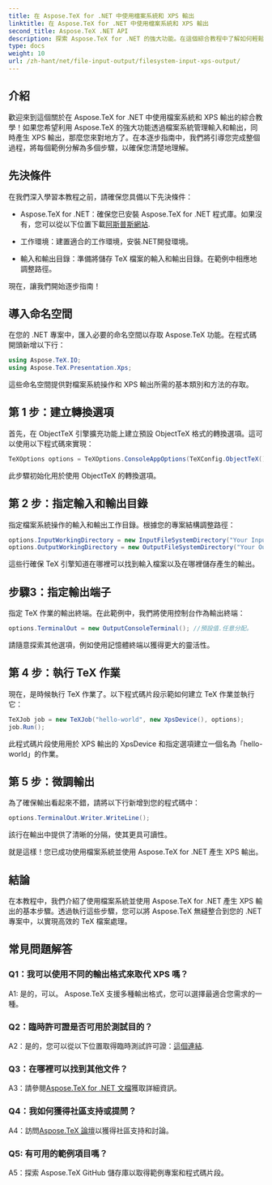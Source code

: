 ```yaml
---
title: 在 Aspose.TeX for .NET 中使用檔案系統和 XPS 輸出
linktitle: 在 Aspose.TeX for .NET 中使用檔案系統和 XPS 輸出
second_title: Aspose.TeX .NET API
description: 探索 Aspose.TeX for .NET 的強大功能。在這個綜合教程中了解如何輕鬆處理檔案系統並產生 XPS 輸出。
type: docs
weight: 10
url: /zh-hant/net/file-input-output/filesystem-input-xps-output/
---
```

## 介紹

歡迎來到這個關於在 Aspose.TeX for .NET 中使用檔案系統和 XPS 輸出的綜合教學！如果您希望利用 Aspose.TeX 的強大功能透過檔案系統管理輸入和輸出，同時產生 XPS 輸出，那麼您來對地方了。在本逐步指南中，我們將引導您完成整個過程，將每個範例分解為多個步驟，以確保您清楚地理解。

## 先決條件

在我們深入學習本教程之前，請確保您具備以下先決條件：

-  Aspose.TeX for .NET：確保您已安裝 Aspose.TeX for .NET 程式庫。如果沒有，您可以從以下位置下載[阿斯普斯網站](https://releases.aspose.com/tex/net/).

- 工作環境：建置適合的工作環境，安裝.NET開發環境。

- 輸入和輸出目錄：準備將儲存 TeX 檔案的輸入和輸出目錄。在範例中相應地調整路徑。

現在，讓我們開始逐步指南！

## 導入命名空間

在您的 .NET 專案中，匯入必要的命名空間以存取 Aspose.TeX 功能。在程式碼開頭新增以下行：

```csharp
using Aspose.TeX.IO;
using Aspose.TeX.Presentation.Xps;
```

這些命名空間提供對檔案系統操作和 XPS 輸出所需的基本類別和方法的存取。

## 第 1 步：建立轉換選項

首先，在 ObjectTeX 引擎擴充功能上建立預設 ObjectTeX 格式的轉換選項。這可以使用以下程式碼來實現：

```csharp
TeXOptions options = TeXOptions.ConsoleAppOptions(TeXConfig.ObjectTeX());
```

此步驟初始化用於使用 ObjectTeX 的轉換選項。

## 第 2 步：指定輸入和輸出目錄

指定檔案系統操作的輸入和輸出工作目錄。根據您的專案結構調整路徑：

```csharp
options.InputWorkingDirectory = new InputFileSystemDirectory("Your Input Directory");
options.OutputWorkingDirectory = new OutputFileSystemDirectory("Your Output Directory");
```

這些行確保 TeX 引擎知道在哪裡可以找到輸入檔案以及在哪裡儲存產生的輸出。

## 步驟3：指定輸出端子

指定 TeX 作業的輸出終端。在此範例中，我們將使用控制台作為輸出終端：

```csharp
options.TerminalOut = new OutputConsoleTerminal(); //預設值.任意分配。
```

請隨意探索其他選項，例如使用記憶體終端以獲得更大的靈活性。

## 第 4 步：執行 TeX 作業

現在，是時候執行 TeX 作業了。以下程式碼片段示範如何建立 TeX 作業並執行它：

```csharp
TeXJob job = new TeXJob("hello-world", new XpsDevice(), options);
job.Run();
```

此程式碼片段使用用於 XPS 輸出的 XpsDevice 和指定選項建立一個名為「hello-world」的作業。

## 第 5 步：微調輸出

為了確保輸出看起來不錯，請將以下行新增到您的程式碼中：

```csharp
options.TerminalOut.Writer.WriteLine();
```

該行在輸出中提供了清晰的分隔，使其更具可讀性。

就是這樣！您已成功使用檔案系統並使用 Aspose.TeX for .NET 產生 XPS 輸出。

## 結論

在本教程中，我們介紹了使用檔案系統並使用 Aspose.TeX for .NET 產生 XPS 輸出的基本步驟。透過執行這些步驟，您可以將 Aspose.TeX 無縫整合到您的 .NET 專案中，以實現高效的 TeX 檔案處理。

## 常見問題解答

### Q1：我可以使用不同的輸出格式來取代 XPS 嗎？

A1: 是的，可以。 Aspose.TeX 支援多種輸出格式，您可以選擇最適合您需求的一種。

### Q2：臨時許可證是否可用於測試目的？

 A2：是的，您可以從以下位置取得臨時測試許可證：[這個連結](https://purchase.aspose.com/temporary-license/).

### Q3：在哪裡可以找到其他文件？

 A3：請參閱[Aspose.TeX for .NET 文檔](https://reference.aspose.com/tex/net/)獲取詳細資訊。

### Q4：我如何獲得社區支持或提問？

 A4：訪問[Aspose.TeX 論壇](https://forum.aspose.com/c/tex/47)以獲得社區支持和討論。

### Q5: 有可用的範例項目嗎？

A5：探索 Aspose.TeX GitHub 儲存庫以取得範例專案和程式碼片段。